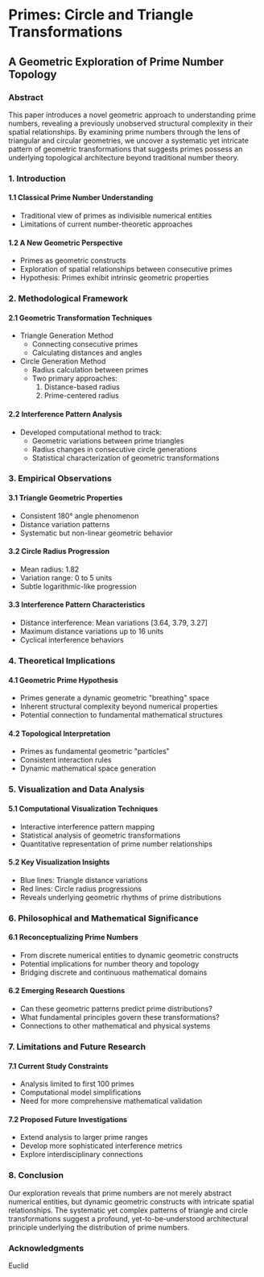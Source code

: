 # Primes: Circle and Triangle Transformations
## A Geometric Exploration of Prime Number Topology

### Abstract

This paper introduces a novel geometric approach to understanding prime numbers, revealing a previously unobserved structural complexity in their spatial relationships. By examining prime numbers through the lens of triangular and circular geometries, we uncover a systematic yet intricate pattern of geometric transformations that suggests primes possess an underlying topological architecture beyond traditional number theory.

### 1. Introduction

#### 1.1 Classical Prime Number Understanding
- Traditional view of primes as indivisible numerical entities
- Limitations of current number-theoretic approaches

#### 1.2 A New Geometric Perspective
- Primes as geometric constructs
- Exploration of spatial relationships between consecutive primes
- Hypothesis: Primes exhibit intrinsic geometric properties

### 2. Methodological Framework

#### 2.1 Geometric Transformation Techniques
- Triangle Generation Method
  * Connecting consecutive primes
  * Calculating distances and angles
- Circle Generation Method
  * Radius calculation between primes
  * Two primary approaches:
    1. Distance-based radius
    2. Prime-centered radius

#### 2.2 Interference Pattern Analysis
- Developed computational method to track:
  * Geometric variations between prime triangles
  * Radius changes in consecutive circle generations
  * Statistical characterization of geometric transformations

### 3. Empirical Observations

#### 3.1 Triangle Geometric Properties
- Consistent 180° angle phenomenon
- Distance variation patterns
- Systematic but non-linear geometric behavior

#### 3.2 Circle Radius Progression
- Mean radius: 1.82
- Variation range: 0 to 5 units
- Subtle logarithmic-like progression

#### 3.3 Interference Pattern Characteristics
- Distance interference: Mean variations [3.64, 3.79, 3.27]
- Maximum distance variations up to 16 units
- Cyclical interference behaviors

### 4. Theoretical Implications

#### 4.1 Geometric Prime Hypothesis
- Primes generate a dynamic geometric "breathing" space
- Inherent structural complexity beyond numerical properties
- Potential connection to fundamental mathematical structures

#### 4.2 Topological Interpretation
- Primes as fundamental geometric "particles"
- Consistent interaction rules
- Dynamic mathematical space generation

### 5. Visualization and Data Analysis

#### 5.1 Computational Visualization Techniques
- Interactive interference pattern mapping
- Statistical analysis of geometric transformations
- Quantitative representation of prime number relationships

#### 5.2 Key Visualization Insights
- Blue lines: Triangle distance variations
- Red lines: Circle radius progressions
- Reveals underlying geometric rhythms of prime distributions

### 6. Philosophical and Mathematical Significance

#### 6.1 Reconceptualizing Prime Numbers
- From discrete numerical entities to dynamic geometric constructs
- Potential implications for number theory and topology
- Bridging discrete and continuous mathematical domains

#### 6.2 Emerging Research Questions
- Can these geometric patterns predict prime distributions?
- What fundamental principles govern these transformations?
- Connections to other mathematical and physical systems

### 7. Limitations and Future Research

#### 7.1 Current Study Constraints
- Analysis limited to first 100 primes
- Computational model simplifications
- Need for more comprehensive mathematical validation

#### 7.2 Proposed Future Investigations
- Extend analysis to larger prime ranges
- Develop more sophisticated interference metrics
- Explore interdisciplinary connections

### 8. Conclusion

Our exploration reveals that prime numbers are not merely abstract numerical entities, but dynamic geometric constructs with intricate spatial relationships. The systematic yet complex patterns of triangle and circle transformations suggest a profound, yet-to-be-understood architectural principle underlying the distribution of prime numbers.

### Acknowledgments
Euclid

